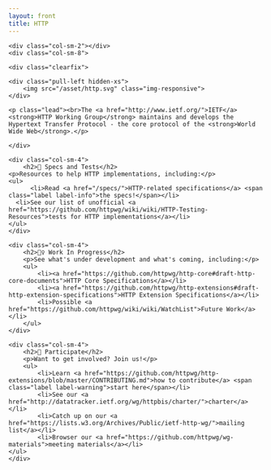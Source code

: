 ```yaml
---
layout: front
title: HTTP
---
```


<div class="container">

<div class="row">

	<div class="col-sm-2"></div>
	<div class="col-sm-8">

    <div class="clearfix">
	
    <div class="pull-left hidden-xs">
    	<img src="/asset/http.svg" class="img-responsive">
    </div>

    <p class="lead"><br>The <a href="http://www.ietf.org/">IETF</a> <strong>HTTP Working Group</strong> maintains and develops the Hypertext Transfer Protocol - the core protocol of the <strong>World Wide Web</strong>.</p>

    </div>
  </div>
	<div class="col-sm-2"></div>

</div>

<div class="row">
	
	<div class="col-sm-4">
		<h2>📄 Specs and Tests</h2>
    <p>Resources to help HTTP implementations, including:</p>
    <ul>
		  <li>Read <a href="/specs/">HTTP-related specifications</a> <span class="label label-info">the specs!</span></li>
      <li>See our list of unofficial <a href="https://github.com/httpwg/wiki/wiki/HTTP-Testing-Resources">tests for HTTP implementations</a></li>
    </ul>
	</div>

	<div class="col-sm-4">
		<h2>👷‍♀️ Work In Progress</h2>
		<p>See what's under development and what's coming, including:</p>
		<ul>
			<li><a href="https://github.com/httpwg/http-core#draft-http-core-documents">HTTP Core Specifications</a></li>
			<li><a href="https://github.com/httpwg/http-extensions#draft-http-extension-specifications">HTTP Extension Specifications</a></li>
			<li>Possible <a href="https://github.com/httpwg/wiki/wiki/WatchList">Future Work</a></li>
		</ul>
	</div>

	<div class="col-sm-4">
		<h2>👋 Participate</h2>
		<p>Want to get involved? Join us!</p>
		<ul>
			<li>Learn <a href="https://github.com/httpwg/http-extensions/blob/master/CONTRIBUTING.md">how to contribute</a> <span class="label label-warning">start here</span></li>
			<li>See our <a href="http://datatracker.ietf.org/wg/httpbis/charter/">charter</a></li>
			<li>Catch up on our <a href="https://lists.w3.org/Archives/Public/ietf-http-wg/">mailing list</a></li>
			<li>Browser our <a href="https://github.com/httpwg/wg-materials">meeting materials</a></li>
    </ul>
	</div>
</div>

</div>

